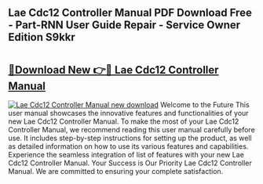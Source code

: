 ## Lae Cdc12 Controller Manual PDF Download Free - Part-RNN User Guide Repair - Service Owner Edition S9kkr

# <h2><a href="http://bc89326.oget.top/?id=Lae+Cdc12+Controller+Manual">🔗Download New 👉🔴 Lae Cdc12 Controller Manual</a></h2>

[![Lae Cdc12 Controller Manual new download](https://i.imgur.com/5g1atiW.png)](http://bc89326.oget.top/?id=Lae+Cdc12+Controller+Manual)
Welcome to the Future This user manual showcases the innovative features and functionalities of your new Lae Cdc12 Controller Manual. To make the most of your Lae Cdc12 Controller Manual, we recommend reading this user manual carefully before use. It includes step-by-step instructions for setting up the product, as well as detailed information on how to use its various features and capabilities. Experience the seamless integration of list of features with your new Lae Cdc12 Controller Manual. Your Success is Our Priority Lae Cdc12 Controller Manual. We are committed to ensuring your complete satisfaction.
